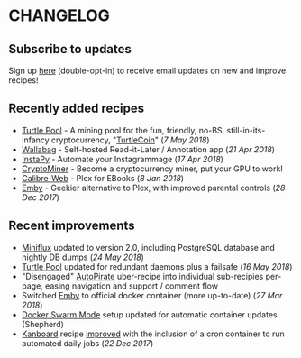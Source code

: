 # CHANGELOG

## Subscribe to updates

Sign up [here](http://eepurl.com/dfx95n) (double-opt-in) to receive email updates on new and improve recipes!

## Recently added recipes

* [Turtle Pool](/recipies/turtle-pool/) - A mining pool for the fun, friendly, no-BS, still-in-its-infancy cryptocurrency, "[TurtleCoin](http://turtlecoin.lol)" (_7 May 2018_)
* [Wallabag](/recipies/wallabag/) - Self-hosted Read-it-Later / Annotation app (_21 Apr 2018_)
* [InstaPy](/recipies/instapy/) - Automate your Instagrammage (_17 Apr 2018_)
* [CryptoMiner](/recipies/cryto-miner/start/) - Become a cryptocurrency miner, put your GPU to work!
* [Calibre-Web](/recipies/calibre-web/) - Plex for EBooks (_8 Jan 2018_)
* [Emby](/recipies/emby/) - Geekier alternative to Plex, with improved parental controls (_28 Dec 2017_)


## Recent improvements

* [Miniflux](/recipies/miniflux/) updated to version 2.0, including PostgreSQL database and nightly DB dumps (_24 May 2018_)
* [Turtle Pool](/recipies/turtle-pool/) updated for redundant daemons plus a failsafe (_16 May 2018_)
* "Disengaged" [AutoPirate](/recipies/autopirate/) uber-recipe into individual sub-recipies per-page, easing navigation and support / comment flow
* Switched [Emby](/recipies/emby/) to official docker container (more up-to-date) (_27 Mar 2018_)
* [Docker Swarm Mode](/ha-docker-swarm/docker-swarm-mode/#setup-automatic-updates) setup updated for automatic container updates (Shepherd)
* [Kanboard](/recipies/kanboard/) recipe [improved](https://github.com/funkypenguin/geek-cookbook/commit/8597bcc6319b571c8138cd1b615e8c512e5f5bd5) with the inclusion of a cron container to run automated daily jobs (_22 Dec 2017_)

